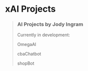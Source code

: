 # xAI Projects

> ### AI Projects by Jody Ingram
>
> Currently in development:
>
> OmegaAI
>
> cbaChatbot
>
> shopBot
